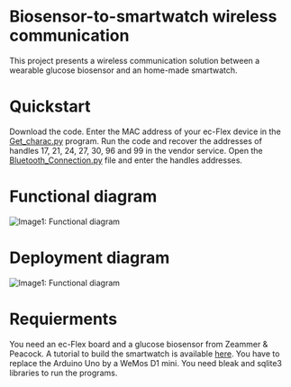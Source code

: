 # Biosensor-to-smartwatch wireless communication
This project presents a wireless communication solution between a wearable glucose biosensor and an home-made smartwatch.

# Quickstart

Download the code. Enter the MAC address of your ec-Flex device in the [Get_charac.py](https://github.com/DeVinci-Innovation-Center/Smartwatch/blob/main/Get_charac.py) program. Run the code and recover the addresses of handles 17, 21, 24, 27, 30, 96 and 99 in the vendor service. Open the [Bluetooth_Connection.py](https://github.com/DeVinci-Innovation-Center/Smartwatch/blob/main/Bluetooth_Connection.py) file and enter the handles addresses.

# Functional diagram

![Image1: Functional diagram](file:///home/vivien/Images/Functional_diagram.png)

# Deployment diagram

![Image1: Functional diagram](file:///home/vivien/Images/deployment_diagram.png)

# Requierments
You need an ec-Flex board and a glucose biosensor from Zeammer & Peacock. A tutorial to build the smartwatch is available [here](https://dvic.devinci.fr/tutorial/smartwatch). You have to replace the Arduino Uno by a WeMos D1 mini. You need bleak and sqlite3 libraries to run the programs.  
